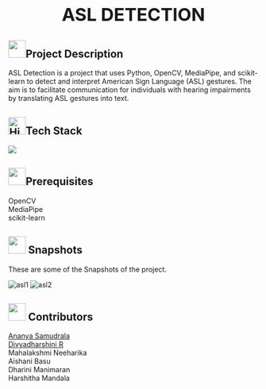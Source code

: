 <div align="center">
  <h1 style="font-size: 36px; font-weight: bold;">ASL DETECTION</h1>
</div>

<!-- Description -->
<div>
<h2><img src = "https://raw.githubusercontent.com/Tarikul-Islam-Anik/Animated-Fluent-Emojis/master/Emojis/Travel%20and%20places/Rocket.png" width="35" height="35">Project Description</h2>
<a>ASL Detection is a project that uses Python, OpenCV, MediaPipe, and scikit-learn to detect and interpret American Sign Language (ASL) gestures. The aim is to facilitate communication for individuals with hearing impairments by translating ASL gestures into text.</a>
</div>

<!-- Tech stack -->
<div>
<h2><img src="https://raw.githubusercontent.com/Tarikul-Islam-Anik/Animated-Fluent-Emojis/master/Emojis/Travel%20and%20places/High%20Voltage.png" alt="High Voltage" width="35" height="35" />Tech Stack</h2>
<a><img src="https://img.shields.io/badge/Python-E34F26.svg?style=for-the-badge&logo=Python&logoColor=white"></a>
</div>

<!-- Prerequisites -->
<div>
<h2><img src = "https://raw.githubusercontent.com/Tarikul-Islam-Anik/Animated-Fluent-Emojis/master/Emojis/Hand%20gestures/Handshake.png" width="35" height="35">Prerequisites</h2>
<a>OpenCV</a><br>
<a>MediaPipe</a><br>
<a></a>scikit-learn</a>
</div>

<!-- Screenshots -->
  <div>
    <h2><img src = "https://github.com/Tarikul-Islam-Anik/Animated-Fluent-Emojis/blob/master/Emojis/Objects/Camera.png?raw=true" width="35" height ="35"> Snapshots</h2>
  </div>

  These are some of the Snapshots of the project.
  
  ![asl1](https://github.com/d1vyadharsh1n1/ASL_DETECTION/assets/146218077/24d9c0e4-4034-48d9-aecc-394f18afc5f2)
  ![asl2](https://github.com/d1vyadharsh1n1/ASL_DETECTION/assets/146218077/2a34518a-9b96-44eb-a462-6e26cb7ec157)

 <!-- Contributors -->
<div>
  <h2><img src="https://raw.githubusercontent.com/Tarikul-Islam-Anik/Animated-Fluent-Emojis/master/Emojis/Smilies/Red%20Heart.png" width="35" height="35"> Contributors</h2>
  <a href="https://github.com/Ananya1315">Ananya Samudrala</a><br>
  <a href="https://github.com/d1vyadharsh1n1">Divyadharshini R</a><br>
  <a>Mahalakshmi Neeharika</a><br>
  <a>Aishani Basu</a><br>
  <a>Dharini Manimaran</a><br>
  <a>Harshitha Mandala</a>
</div>
 

